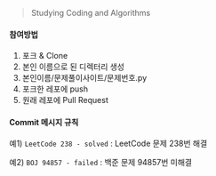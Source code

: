 > Studying Coding and Algorithms

#### 참여방법

1. 포크 & Clone
2. 본인 이름으로 된 디렉터리 생성
3. 본인이름/문제풀이사이트/문제번호.py
4. 포크한 레포에 push
5. 원래 레포에 Pull Request

#### Commit 메시지 규칙

예1) `LeetCode 238 - solved` : LeetCode 문제 238번 해결

예2) `BOJ 94857 - failed` : 백준 문제 94857번 미해결
